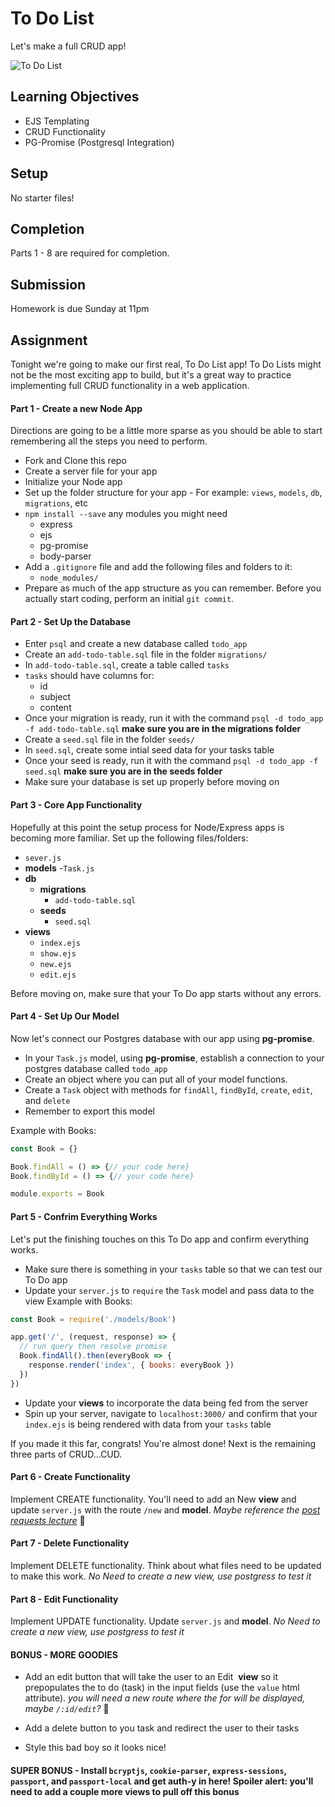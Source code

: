# To Do List

Let's make a full CRUD app!

![To Do List](https://i.giphy.com/xTiTnuhyBF54B852nK.gif)


## Learning Objectives
* EJS Templating
* CRUD Functionality
* PG-Promise (Postgresql Integration)

## Setup
No starter files!

## Completion
Parts 1 - 8 are required for completion.


## Submission
Homework is due Sunday at 11pm

## Assignment
Tonight we're going to make our first real, To Do List app! To Do Lists might not be the most exciting app to build, but it's a great way to practice implementing full CRUD functionality in a web application.

#### Part 1 - Create a new Node App
Directions are going to be a little more sparse as you should be able to start remembering all the steps you need to perform.
* Fork and Clone this repo
* Create a server file for your app
* Initialize your Node app
* Set up the folder structure for your app - For example: `views`, `models`, `db`, `migrations`, etc
* `npm install --save` any modules you might need
    - express
    - ejs
    - pg-promise
    - body-parser
* Add a `.gitignore` file and add the following files and folders to it:
    - `node_modules/`
* Prepare as much of the app structure as you can remember. Before you actually start coding, perform an initial `git commit`.

#### Part 2 - Set Up the Database

* Enter `psql` and create a new database called `todo_app`
* Create an `add-todo-table.sql` file in the folder `migrations/`
* In `add-todo-table.sql`, create a table called `tasks`
* `tasks` should have columns for:
    - id
    - subject
    - content
* Once your migration is ready, run it with the command `psql -d todo_app -f add-todo-table.sql` **make sure you are in the migrations folder**
* Create a `seed.sql` file in the folder `seeds/`
* In `seed.sql`, create some intial seed data for your tasks table
* Once your seed is ready, run it with the command `psql -d todo_app -f seed.sql` **make sure you are in the seeds folder**
* Make sure your database is set up properly before moving on

#### Part 3 - Core App Functionality

Hopefully at this point the setup process for Node/Express apps is becoming more familiar. Set up the following files/folders:

* `sever.js`
* **models**
    -`Task.js`
* **db**
    - **migrations**
        - `add-todo-table.sql`
    - **seeds**
        - `seed.sql`
* **views**
    - `index.ejs`
    - `show.ejs`
    - `new.ejs`
    - `edit.ejs`

Before moving on, make sure that your To Do app starts without any errors.

#### Part 4 - Set Up Our Model

Now let's connect our Postgres database with our app using **pg-promise**.

* In your `Task.js` model, using **pg-promise**, establish a connection to your postgres database called `todo_app`
* Create an object where you can put all of your model functions.
* Create a `Task` object with methods for `findAll`, `findById`, `create`, `edit`, and `delete`
* Remember to export this model

Example with Books:

``` js
const Book = {}

Book.findAll = () => {// your code here}
Book.findById = () => {// your code here}

module.exports = Book
```

#### Part 5 - Confrim Everything Works

Let's put the finishing touches on this To Do app and confirm everything works.

* Make sure there is something in your `tasks` table so that we can test our To Do app
* Update your `server.js` to `require` the `Task` model and pass data to the view
Example with Books:
``` js
const Book = require('./models/Book')

app.get('/', (request, response) => {
  // run query then resolve promise
  Book.findAll().then(everyBook => {
    response.render('index', { books: everyBook })
  })
})
```

* Update your **views** to incorporate the data being fed from the server
* Spin up your server, navigate to `localhost:3000/` and confirm that your `index.ejs` is being rendered with data from your `tasks` table

If you made it this far, congrats! You're almost done! Next is the remaining three parts of CRUD...CUD.

#### Part 6 - Create Functionality

Implement CREATE functionality. You'll need to add an New **view** and update `server.js` with the route `/new` and **model**.
*Maybe reference the [post requests lecture](https://git.generalassemb.ly/wdi-nyc-ewok/LESSON_U02_D10_POST_REQUESTS)* 🚀

#### Part 7 - Delete Functionality

Implement DELETE functionality. Think about what files need to be updated to make this work. *No Need to create a new view, use postgress to test it*

#### Part 8 - Edit Functionality

Implement UPDATE functionality. Update `server.js` and **model**. *No Need to create a new view, use postgress to test it*


#### BONUS - MORE GOODIES

- Add an edit button that will take the user to an Edit  **view** so it prepopulates the to do (task) in the input fields (use the `value` html attribute). *you will need a new route where the for will be displayed, maybe `/:id/edit`?* 🧐

- Add a delete button to you task and redirect the user to their tasks

- Style this bad boy so it looks nice!

#### SUPER BONUS - Install `bcryptjs`, `cookie-parser`, `express-sessions`, `passport`, and `passport-local` and get auth-y in here! Spoiler alert: you'll need to add a couple more views to pull off this bonus




